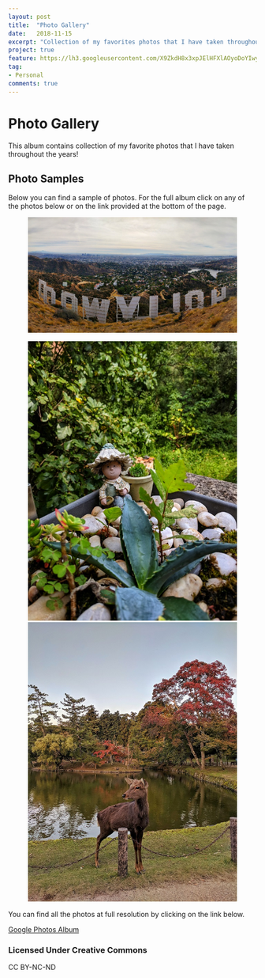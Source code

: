 ```yaml
---
layout: post
title:  "Photo Gallery"
date:   2018-11-15
excerpt: "Collection of my favorites photos that I have taken throughout the years!"
project: true
feature: https://lh3.googleusercontent.com/X9ZkdH8x3xpJElHFXlAOyoDoYIwyApYrk2doai4Pd94CCOJhGDlkbYjarpFsw6uMHBKHtvaGTJjTDj0Mtrcs6l7ux_mo_Lhrh3-CcajEIodNcXM7h1JHvc0kyZU2C8u70ZfoEXvREXQ=w2400
tag:
- Personal 
comments: true
---
```


# Photo Gallery 

This album contains collection of my favorite photos that I have taken throughout the years!

## Photo Samples

Below you can find a sample of photos. For the full album click on any of the photos below or on the link provided at the bottom of the page. 

<figure>
	<a href="https://photos.app.goo.gl/Woxi6NiTtdRyaSbK9"><img src="\assets\BlogsIMGs\2019-11-15-Project-PhotoGallery\3h.png"></a>
</figure>

<figure class="half">
    <a href="https://photos.app.goo.gl/Woxi6NiTtdRyaSbK9"><img src="\assets\BlogsIMGs\2019-11-15-Project-PhotoGallery\1v.jpg"></a>
    <a href="https://photos.app.goo.gl/Woxi6NiTtdRyaSbK9"><img src="\assets\BlogsIMGs\2019-11-15-Project-PhotoGallery\2v.jpg"></a>
</figure>

You can find all the photos at full resolution by clicking on the link below.

<a href="https://photos.app.goo.gl/Woxi6NiTtdRyaSbK9" class="btn btn-info">Google Photos Album</a>

### Licensed Under Creative Commons

CC BY-NC-ND
